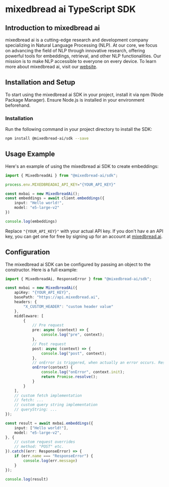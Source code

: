 # mixedbread ai TypeScript SDK

## Introduction to mixedbread ai
mixedbread ai is a cutting-edge research and development company specializing in Natural Language Processing (NLP). At our core, we focus on advancing the field of NLP through innovative research, offering powerful tools for embeddings, retrieval, and other NLP functionalities. Our mission is to make NLP accessible to everyone on every device. To learn more about mixedbread ai, visit our [website](https://mixedbread.ai/).

## Installation and Setup

To start using the mixedbread ai SDK in your project, install it via npm (Node Package Manager). Ensure Node.js is installed in your environment beforehand.

### Installation

Run the following command in your project directory to install the SDK:

```bash
npm install @mixedbread-ai/sdk --save
```

## Usage Example

Here's an example of using the mixedbread ai SDK to create embeddings:

```typescript
import { MixedbreadAi } from "@mixedbread-ai/sdk";

process.env.MIXEDBREADAI_API_KEY="{YOUR_API_KEY}"

const mxbai = new MixedbreadAi();
const embeddings = await client.embeddings({
    input: "Hello world!",
    model: "e5-large-v2"
})

console.log(embeddings)
```

Replace `"{YOUR_API_KEY}"` with your actual API key. If you don't hav e an API key, you can get one for free by signing up for an account at [mixedbread.ai](https://mixedbread.ai/).

## Configuration

The mixedbread ai SDK can be configured by passing an object to the constructor. Here is a full example:
    
```typescript
import { MixedbreadAi, ResponseError } from "@mixedbread-ai/sdk";

const mxbai = new MixedbreadAi({
    apiKey: "{YOUR_API_KEY}",
    basePath: "https://api.mixedbread.ai",
    headers: {
        "X_CUSTOM_HEADER": "custom header value"
    },
    middleware: [
        {
            // Pre request
            pre: async (context) => {
                console.log("pre", context);
            },
            // Post request
            post: async (context) => {
                console.log("post", context);
            },
            // onError is triggered, when actually an error occurs. Response errors are not handled here.
            onError(context) {
                console.log("onError", context.init);
                return Promise.resolve();
            }
        }
    ],
    // custom fetch implementation
    // fetch: ...
    // custom query string implementation
    // queryString: ...
});

const result = await mxbai.embeddings({
    input: ["Hello world!"],
    model: "e5-large-v2",
}, {
    // custom request overrides
    // method: "POST" etc.
}).catch((err: ResponseError) => {
    if (err.name === "ResponseError") {
        console.log(err.message)
    }
});

console.log(result)
```
